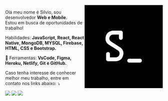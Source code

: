 <img src="assets/logo.png" min-width="250px" max-width="250px" width="250px" align="right" alt="Logo Silvio">

<p align="left"> 
  Olá meu nome é Silvio, sou desenvolvedor <strong>Web e Mobile</strong>.<br>
  Estou em busca de oportunidades de trabalho!
</p>

<p align="left">
  </> Habilidades: <strong>JavaScript, React, React Native, MongoDB, MYSQL, Firebase, HTML, CSS e Bootstrap.</strong>
</p>

<p align="left">
  💼 Ferramentas: <strong>VsCode, Figma, Heroku, Netlify, Git e GitHub.</strong>
</p>

<p align="left">
  Caso tenha interesse de conhecer melhor meu trabalho, entre em contato nos links abaixo: ⤵️
</p>

<p align="left">
  <a href="https://www.linkedin.com/in/silviodiasjr/" alt="Linkedin">
  <img src="https://img.shields.io/badge/-Linkedin-0e76a8?style=flat-square&logo=Linkedin&logoColor=white&link=https://www.linkedin.com/in/silviodiasjr/" /></a>

  <a href="https://api.whatsapp.com/send?phone=5514997140290" alt="WhatsApp">
  <img src="https://img.shields.io/badge/-WhatsApp-25d366?style=flat-square&labelColor=25d366&logo=whatsapp&logoColor=white&link=https://api.whatsapp.com/send?phone=5514997140290"/></a>

  <a href="https://www.facebook.com/silvio.dias.5" alt="Facebook">
  <img src="https://img.shields.io/badge/-Facebook-3b5998?style=flat-square&labelColor=3b5998&logo=facebook&logoColor=white&link=https://www.facebook.com/silvio.dias.5"/></a>

</p>  

